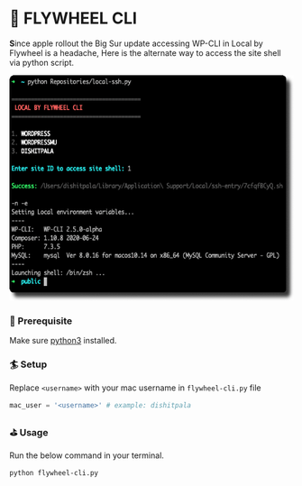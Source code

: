 # :ferris_wheel: FLYWHEEL CLI
<b>S</b>ince apple rollout the Big Sur update accessing WP-CLI in Local by Flywheel is a headache, Here is the alternate way to access the site shell via python script.


<img src="https://github.com/dishitpala/flywheel-local-cli/blob/main/screenshot.png" height="400px">


### :seedling: Prerequisite
Make sure [python3](https://www.python.org/download/releases/3.0/) installed.

### :surfer: Setup
Replace `<username>` with your mac username in `flywheel-cli.py` file
```python
mac_user = '<username>' # example: dishitpala
```

### :golf: Usage
Run the below command in your terminal.
```shell
python flywheel-cli.py
```
